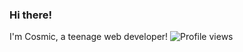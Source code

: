 ### Hi there!
I'm Cosmic, a teenage web developer! 
![Profile views](https://gpvc.arturio.dev/Cosmic6811)

